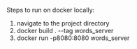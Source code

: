 Steps to run on docker locally:

1) navigate to the project directory
2) docker build . --tag words_server
3) docker run -p8080:8080 words_server